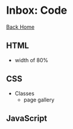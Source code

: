 # Inbox: Code

[Back Home](/index.html)

## HTML

* width of 80%

## CSS

* Classes
  * page gallery

## JavaScript
  